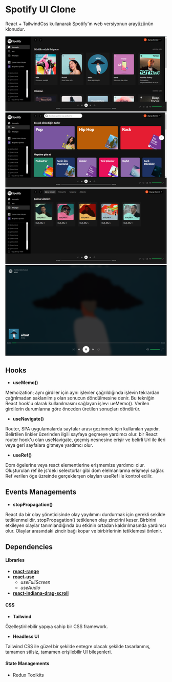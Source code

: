# Spotify UI Clone

React + TailwindCss kullanarak Spotify'ın web versiyonun arayüzünün klonudur.

![home](https://github.com/zeynep-dmrl/spotify-react-clone/blob/master/img/home.png) 
![search](https://github.com/zeynep-dmrl/spotify-react-clone/blob/master/img/search.png)
![collection](https://github.com/zeynep-dmrl/spotify-react-clone/blob/master/img/collection.png) 
![fullscreen](https://github.com/zeynep-dmrl/spotify-react-clone/blob/master/img/2022-08-24.png)


## Hooks
- **useMemo()**

Memoization; aynı girdiler için aynı işlevler çağrıldığında işlevin tekrardan çağrılmadan saklanılmış olan sonucun döndülmesine denir. Bu tekniğin React hook'u olarak kullanılmasını sağlayan işlev: ueMemo(). Verilen girdilerin durumlarına göre önceden üretilen sonuçları döndürür.

- **useNavigate()**

Router, SPA uygulamalarda sayfalar arası gezinmek için kullanılan yapıdır. Belirtilen linkler üzerinden ilgili sayfaya geçmeye yardımcı olur. bir React router hook'u olan useNavigate, geçmiş nesnesine erişir ve belirli Url ile ileri veya geri sayfalara gitmeye yardımcı olur.

- **useRef()**

 Dom ögelerine veya react elementlerine erişmemize yardımcı olur. Oluşturulan ref ile js'deki selectorlar gibi dom elelmanlarına erişmeyi sağlar. Ref verilen öge üzreinde gerçeklerşen olayları useRef ile kontrol edilir.


## Events Managements
- **stopPropagation()**

React da bir olay yöneticisinde olay yayılımını durdurmak için gerekli sekilde tetiklenmelidir. stopPropagation() tetiklenen olay zincirini keser. Birbirini etkileyen olaylar tanımlandığında bu etkinin ortadan kaldırılmasında yardımcı olur. Olaylar arasındaki zincir bağı kopar ve birbirlerinin tetiklemesi önlenir.

## Dependencies

 #### Libraries
 
  - **[react-range](https://github.com/tajo/react-range)**
  - **[react-use](https://github.com/streamich/react-use)**
     - *useFullScreen*
     - *useAudio*
  - **[react-indiana-drag-scroll](https://github.com/Norserium/react-indiana-drag-scroll)**
  
  
 #### CSS

   - **Tailwind**

 Özelleştirilebilir yapıya sahip bir CSS framework.

   - **Headless UI**

 Tailwind CSS ile güzel bir şekilde entegre olacak şekilde tasarlanmış, tamamen stilsiz, tamamen erişilebilir UI bileşenleri.
  
 #### State Managements
   - Redux Toolkits
